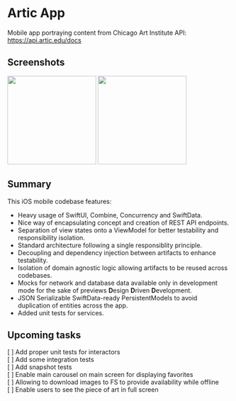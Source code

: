 #  Artic App

Mobile app portraying content from Chicago Art Institute API:
https://api.artic.edu/docs

## Screenshots
<img src="https://github.com/zheref/ArticApp/assets/1177000/37f8ff59-5a1e-42fc-af29-02875e925ead" width="200">
<img src="https://github.com/zheref/ArticApp/assets/1177000/171cabb7-3097-4574-b2ec-8cc61a2aeee8" width="200">

## Summary
This iOS mobile codebase features:
- Heavy usage of SwiftUI, Combine, Concurrency and SwiftData.
- Nice way of encapsulating concept and creation of REST API endpoints.  
- Separation of view states onto a ViewModel for better testability and responsibility isolation.
- Standard architecture following a single responsiblity principle.
- Decoupling and dependency injection between artifacts to enhance testability.
- Isolation of domain agnostic logic allowing artifacts to be reused across codebases.
- Mocks for network and database data available only in development mode for the sake of previews **D**esign **D**riven **D**evelopment.
- JSON Serializable SwiftData-ready PersistentModels to avoid duplication of entities across the app.
- Added unit tests for services.

## Upcoming tasks
[ ] Add proper unit tests for interactors  
[ ] Add some integration tests  
[ ] Add snapshot tests  
[ ] Enable main carousel on main screen for displaying favorites  
[ ] Allowing to download images to FS to provide availability while offline  
[ ] Enable users to see the piece of art in full screen  

